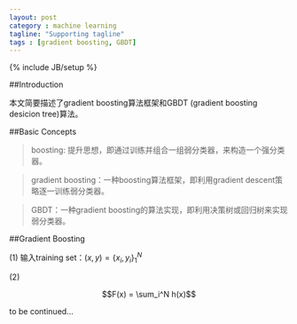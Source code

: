 ```yaml
---
layout: post
category : machine learning
tagline: "Supporting tagline"
tags : [gradient boosting, GBDT]
---
```

{% include JB/setup %}

##Introduction

本文简要描述了gradient boosting算法框架和GBDT (gradient boosting desicion tree)算法。

##Basic Concepts

> boosting: 提升思想，即通过训练并组合一组弱分类器，来构造一个强分类器。

> gradient boosting：一种boosting算法框架，即利用gradient descent策略逐一训练弱分类器。

> GBDT：一种gradient boosting的算法实现，即利用决策树或回归树来实现弱分类器。

##Gradient Boosting

(1) 输入training set：$(x, y) = \{x_i, y_i\}_1^N$

(2) 

$$F(x) = \sum_i^N h(x)$$

to be continued...